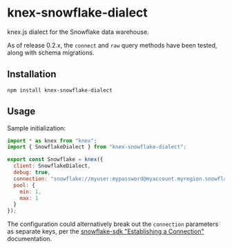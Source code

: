 # knex-snowflake-dialect
knex.js dialect for the Snowflake data warehouse.

As of release 0.2.x, the `connect` and `raw` query methods have been tested, along with schema migrations.

## Installation

```shell script
npm install knex-snowflake-dialect
```

## Usage

Sample initialization:

```javascript
import * as knex from "knex";
import { SnowflakeDialect } from "knex-snowflake-dialect";

export const Snowflake = knex({
  client: SnowflakeDialect,
  debug: true,
  connection: "snowflake://myuser:mypassword@myaccount.myregion.snowflakecomputing.com/mydb?warehouse=MY_WAREHOUSE",
  pool: {
    min: 1,
    max: 1
  }
});
```

The configuration could alternatively break out the `connection` parameters as separate keys, per the 
[snowflake-sdk "Establishing a Connection"](https://docs.snowflake.net/manuals/user-guide/nodejs-driver-use.html#establishing-a-connection)
documentation.
